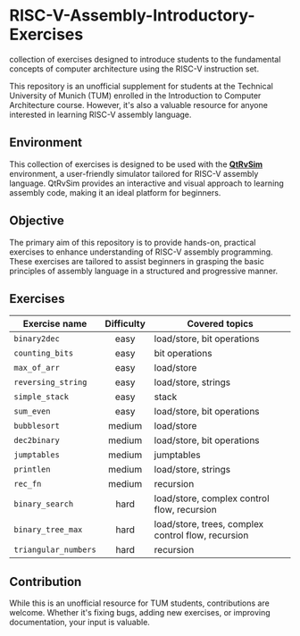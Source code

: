 # RISC-V-Assembly-Introductory-Exercises
collection of exercises designed to introduce students to the fundamental concepts of computer architecture using the RISC-V instruction set.

This repository is an unofficial supplement for students at the Technical University of Munich (TUM) enrolled in the Introduction to Computer Architecture course. However, it's also a valuable resource for anyone interested in learning RISC-V assembly language.

## Environment

This collection of exercises is designed to be used with the **[QtRvSim](https://github.com/cvut/qtrvsim)** environment, a user-friendly simulator tailored for RISC-V assembly language. QtRvSim provides an interactive and visual approach to learning assembly code, making it an ideal platform for beginners.

## Objective

The primary aim of this repository is to provide hands-on, practical exercises to enhance understanding of RISC-V assembly programming. These exercises are tailored to assist beginners in grasping the basic principles of assembly language in a structured and progressive manner.

## Exercises
| Exercise name | Difficulty | Covered topics|
|---------------|:----------:|---------------|
| `binary2dec` | easy | load/store, bit operations|
| `counting_bits` | easy| bit operations|
| `max_of_arr` | easy | load/store|
| `reversing_string` | easy| load/store, strings|
| `simple_stack` | easy| stack|
| `sum_even` | easy| load/store, bit operations|
| `bubblesort` | medium| load/store|
| `dec2binary` | medium| load/store, bit operations|
| `jumptables` | medium| jumptables |
| `printlen` | medium| load/store, strings|
| `rec_fn` | medium| recursion|
| `binary_search` | hard| load/store, complex control flow, recursion|
| `binary_tree_max` | hard| load/store, trees, complex control flow, recursion|
| `triangular_numbers` | hard| recursion|



## Contribution

While this is an unofficial resource for TUM students, contributions are welcome. Whether it's fixing bugs, adding new exercises, or improving documentation, your input is valuable.
